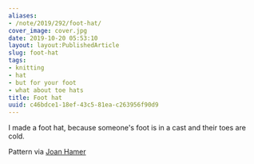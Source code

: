 ```yaml
---
aliases:
- /note/2019/292/foot-hat/
cover_image: cover.jpg
date: 2019-10-20 05:53:10
layout: layout:PublishedArticle
slug: foot-hat
tags:
- knitting
- hat
- but for your foot
- what about toe hats
title: Foot hat
uuid: c46bdce1-18ef-43c5-81ea-c263956f90d9
---
```


I made a foot hat, because someone's foot is in a cast and their toes are cold.

Pattern via [Joan Hamer](https://web.archive.org/web/20090222140829/http://www.fibergypsy.com/pmkn/toecover.html)